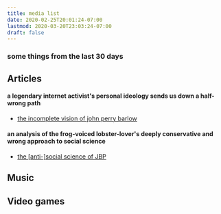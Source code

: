 ```yaml
---
title: media list
date: 2020-02-25T20:01:24-07:00
lastmod: 2020-03-20T23:03:24-07:00
draft: false
---
```


### some things from the last 30 days

## Articles
#### a legendary internet activist's personal ideology sends us down a half-wrong path
* [the incomplete vision of john perry barlow](https://slate.com/technology/2018/02/john-perry-barlow-gave-internet-activists-only-half-the-mission-they-need.amp?__twitter_impression=true)

#### an analysis of the frog-voiced lobster-lover's deeply conservative and wrong approach to social science
* [the [anti-]social science of JBP](https://drjordanbpeterson.ca/the-anti-social-science-of-jbp/)


## Music

## Video games

